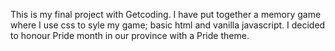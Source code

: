 This is my final project with Getcoding. I have put together a memory game where I use css to syle my game; basic html and vanilla javascript.
I decided to honour Pride month in our province with a Pride theme. 